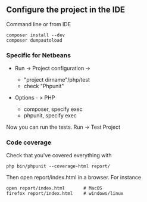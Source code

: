## Configure the project in the IDE
Command line or from IDE

    composer install --dev
    composer dumpautoload

### Specific for Netbeans
* Run -> Project configuration -> 
  * "project dirname"/php/test
  * check "Phpunit"

* Options - > PHP 
  * composer, specify exec
  * phpunit, specify exec

Now you can run the tests. Run -> Test Project

### Code coverage
Check that you've covered everything with 

    php bin/phpunit --coverage-html report/

Then open report/index.html in a browser. For instance

    open report/index.html       # MacOS
    firefox report/index.html    # windows/linux
